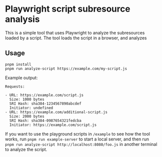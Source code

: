 # Playwright script subresource analysis

This is a simple tool that uses Playwright to analyze the subresources loaded by a script. The tool loads the script in a browser, and analyzes 

## Usage

```
pnpm install
pnpm run analyze-script https://example.com/my-script.js
```

Example output:

```
Requests:

- URL: https://example.com/script.js
  Size: 1000 bytes
  SRI Hash: sha384-1234567890abcdef
  Initiator: undefined
- URL: https://example.com/additional-script.js
  Size: 2000 bytes
  SRI Hash: sha384-0987654321fedcba
  Initiator: https://example.com/script.js
```

If you want to use the playground scripts in `/example` to see how the tool works, run `pnpm run example-server` to start a local server, and then run `pnpm run analyze-script http://localhost:8080/foo.js` in another terminal to analyze the script.

